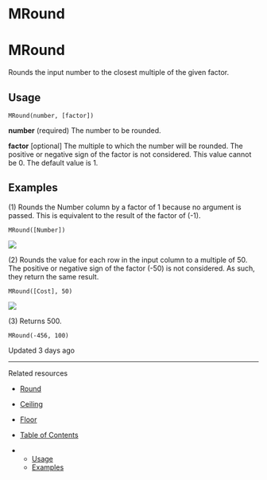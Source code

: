 # MRound

# MRound

Rounds the input number to the closest multiple of the given factor.

## Usage

```
MRound(number, [factor])
```

**number** (required) The number to be rounded.

**factor** [optional] The multiple to which the number will be rounded. The positive or negative sign of the factor is not considered. This value cannot be 0. The default value is 1.

## Examples

(1) Rounds the Number column by a factor of 1 because no argument is passed. This is equivalent to the result of the factor of (-1).

```
MRound([Number])
```

![](https://files.readme.io/d9eb5d4-1.png)

(2) Rounds the value for each row in the input column to a multiple of 50. The positive or negative sign of the factor (-50) is not considered. As such, they return the same result.

```
MRound([Cost], 50)
```

![](https://files.readme.io/63b93f6-2.png)

(3) Returns 500.

```
MRound(-456, 100)
```

Updated 3 days ago

---

Related resources

* [Round](/docs/round)
* [Ceiling](/docs/ceiling)
* [Floor](/docs/floor)

* [Table of Contents](#)
* + [Usage](#usage)
  + [Examples](#examples)